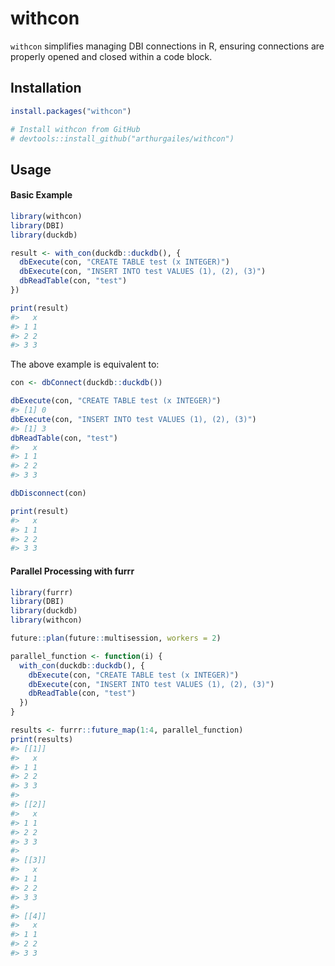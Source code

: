 
<!-- README.md is generated from README.Rmd. Please edit that file -->

# withcon

`withcon` simplifies managing DBI connections in R, ensuring connections
are properly opened and closed within a code block.

## Installation

``` r
install.packages("withcon")

# Install withcon from GitHub
# devtools::install_github("arthurgailes/withcon")
```

## Usage

#### Basic Example

``` r
library(withcon)
library(DBI)
library(duckdb)
```

``` r
result <- with_con(duckdb::duckdb(), {
  dbExecute(con, "CREATE TABLE test (x INTEGER)")
  dbExecute(con, "INSERT INTO test VALUES (1), (2), (3)")
  dbReadTable(con, "test")
})

print(result)
#>   x
#> 1 1
#> 2 2
#> 3 3
```

The above example is equivalent to:

``` r
con <- dbConnect(duckdb::duckdb())

dbExecute(con, "CREATE TABLE test (x INTEGER)")
#> [1] 0
dbExecute(con, "INSERT INTO test VALUES (1), (2), (3)")
#> [1] 3
dbReadTable(con, "test")
#>   x
#> 1 1
#> 2 2
#> 3 3

dbDisconnect(con)

print(result)
#>   x
#> 1 1
#> 2 2
#> 3 3
```

#### Parallel Processing with furrr

``` r
library(furrr)
library(DBI)
library(duckdb)
library(withcon)

future::plan(future::multisession, workers = 2)

parallel_function <- function(i) {
  with_con(duckdb::duckdb(), {
    dbExecute(con, "CREATE TABLE test (x INTEGER)")
    dbExecute(con, "INSERT INTO test VALUES (1), (2), (3)")
    dbReadTable(con, "test")
  })
}

results <- furrr::future_map(1:4, parallel_function)
print(results)
#> [[1]]
#>   x
#> 1 1
#> 2 2
#> 3 3
#> 
#> [[2]]
#>   x
#> 1 1
#> 2 2
#> 3 3
#> 
#> [[3]]
#>   x
#> 1 1
#> 2 2
#> 3 3
#> 
#> [[4]]
#>   x
#> 1 1
#> 2 2
#> 3 3
```
